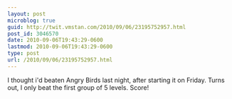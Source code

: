 ```yaml
---
layout: post
microblog: true
guid: http://twit.vmstan.com/2010/09/06/23195752957.html
post_id: 3046570
date: 2010-09-06T19:43:29-0600
lastmod: 2010-09-06T19:43:29-0600
type: post
url: /2010/09/06/23195752957.html
---
```

I thought i'd beaten Angry Birds last night, after starting it on Friday. Turns out, I only beat the first group of 5 levels. Score!
